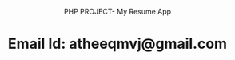 <p align="center">PHP PROJECT- My Resume App</a></p>
<h1 align="center"> Email Id: atheeqmvj@gmail.com</p>
